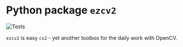 Python package `ezcv2`
======================

![Tests](https://github.com/dhaase-de/ezcv2/workflows/Tests/badge.svg)

`ezcv2` is easy `cv2` - yet another toolbox for the daily work with OpenCV.
